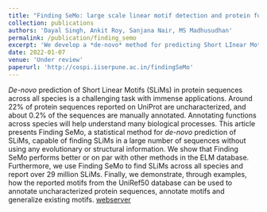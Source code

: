 ```yaml
---
title: "Finding SeMo: large scale linear motif detection and protein function annotation"
collection: publications
authors: 'Dayal Singh, Ankit Roy, Sanjana Nair, MS Madhusudhan'
permalink: /publication/finding_semo
excerpt: 'We develop a *de-novo* method for predicting Short LInear Motifs (SLiMs) in protein sequences. We use Finding SeMo to find motifs across all species, and use them to predict functions of uncharacterized protein sequences.'
date: 2022-01-07
venue: 'Under review'
paperurl: 'http://cospi.iiserpune.ac.in/findingSeMo'
---
```

*De-novo* prediction of Short Linear Motifs (SLiMs) in protein sequences across all species is a challenging task with immense applications. Around 22% of protein sequences reported on UniProt are uncharacterized, and about 0.2% of the sequences are manually annotated. Annotating functions across species will help understand many biological processes. This article presents Finding SeMo, a statistical method for *de-novo* prediction of SLiMs, capable of finding SLiMs in a large number of sequences without using any evolutionary or structural information. We show that Finding SeMo performs better or on par with other methods in the ELM database. Furthermore, we use Finding SeMo to find SLiMs across all species and report over 29 million SLiMs. Finally, we demonstrate, through examples, how the reported motifs from the UniRef50 database can be used to annotate uncharacterized protein sequences, annotate motifs and generalize existing motifs.
[webserver](http://cospi.iiserpune.ac.in/findingSeMo)
